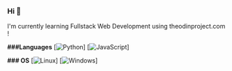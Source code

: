 ### Hi  👋

I'm currently learning Fullstack Web Development using theodinproject.com !

**###Languages**
[![Python](https://img.shields.io/badge/python-black?style=for-the-badge&logo=python)]
[![JavaScript](https://img.shields.io/badge/javascript-black?style=for-the-badge&logo=javascript)]

**### OS**
[![Linux](https://img.shields.io/badge/linux-black?style=for-the-badge&logo=Linux)]
[![Windows](https://img.shields.io/badge/Windows-black?style=for-the-badge&logo=Windows)]
